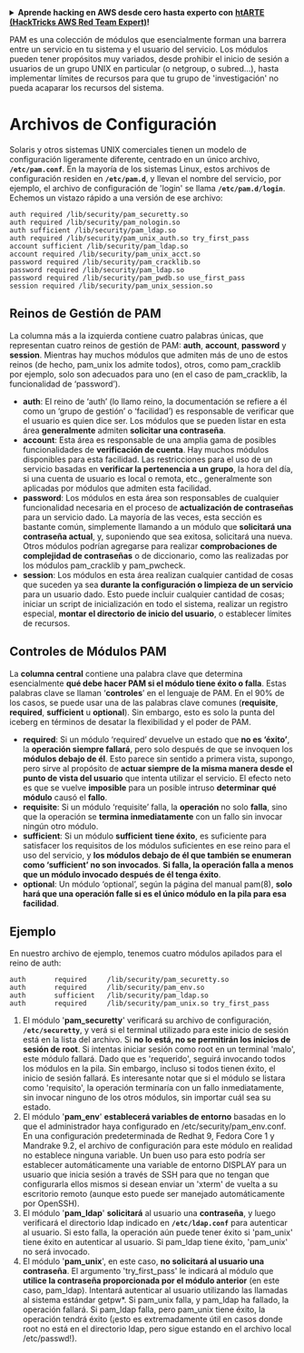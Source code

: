 <details>

<summary><strong>Aprende hacking en AWS desde cero hasta experto con</strong> <a href="https://training.hacktricks.xyz/courses/arte"><strong>htARTE (HackTricks AWS Red Team Expert)</strong></a><strong>!</strong></summary>

Otras formas de apoyar a HackTricks:

* Si quieres ver tu **empresa anunciada en HackTricks** o **descargar HackTricks en PDF** Consulta los [**PLANES DE SUSCRIPCIÓN**](https://github.com/sponsors/carlospolop)!
* Obtén la [**merchandising oficial de PEASS & HackTricks**](https://peass.creator-spring.com)
* Descubre [**La Familia PEASS**](https://opensea.io/collection/the-peass-family), nuestra colección exclusiva de [**NFTs**](https://opensea.io/collection/the-peass-family)
* **Únete al** 💬 [**grupo de Discord**](https://discord.gg/hRep4RUj7f) o al [**grupo de telegram**](https://t.me/peass) o **síguenos** en **Twitter** 🐦 [**@hacktricks_live**](https://twitter.com/hacktricks_live)**.**
* **Comparte tus trucos de hacking enviando PRs a los** [**HackTricks**](https://github.com/carlospolop/hacktricks) y [**HackTricks Cloud**](https://github.com/carlospolop/hacktricks-cloud) repositorios de github.

</details>


PAM es una colección de módulos que esencialmente forman una barrera entre un servicio en tu sistema y el usuario del servicio. Los módulos pueden tener propósitos muy variados, desde prohibir el inicio de sesión a usuarios de un grupo UNIX en particular \(o netgroup, o subred...\), hasta implementar límites de recursos para que tu grupo de 'investigación' no pueda acaparar los recursos del sistema.

# Archivos de Configuración

Solaris y otros sistemas UNIX comerciales tienen un modelo de configuración ligeramente diferente, centrado en un único archivo, **`/etc/pam.conf`**. En la mayoría de los sistemas Linux, estos archivos de configuración residen en **`/etc/pam.d`**, y llevan el nombre del servicio, por ejemplo, el archivo de configuración de 'login' se llama **`/etc/pam.d/login`**. Echemos un vistazo rápido a una versión de ese archivo:
```text
auth required /lib/security/pam_securetty.so
auth required /lib/security/pam_nologin.so
auth sufficient /lib/security/pam_ldap.so
auth required /lib/security/pam_unix_auth.so try_first_pass
account sufficient /lib/security/pam_ldap.so
account required /lib/security/pam_unix_acct.so
password required /lib/security/pam_cracklib.so
password required /lib/security/pam_ldap.so
password required /lib/security/pam_pwdb.so use_first_pass
session required /lib/security/pam_unix_session.so
```
## **Reinos de Gestión de PAM**

La columna más a la izquierda contiene cuatro palabras únicas, que representan cuatro reinos de gestión de PAM: **auth**, **account**, **password** y **session**. Mientras hay muchos módulos que admiten más de uno de estos reinos \(de hecho, pam\_unix los admite todos\), otros, como pam\_cracklib por ejemplo, solo son adecuados para uno \(en el caso de pam\_cracklib, la funcionalidad de ‘password’\).

* **auth**: El reino de ‘auth’ \(lo llamo reino, la documentación se refiere a él como un ‘grupo de gestión’ o ‘facilidad’\) es responsable de verificar que el usuario es quien dice ser. Los módulos que se pueden listar en esta área **generalmente** admiten **solicitar una contraseña**.
* **account**: Esta área es responsable de una amplia gama de posibles funcionalidades de **verificación de cuenta**. Hay muchos módulos disponibles para esta facilidad. Las restricciones para el uso de un servicio basadas en **verificar la pertenencia a un grupo**, la hora del día, si una cuenta de usuario es local o remota, etc., generalmente son aplicadas por módulos que admiten esta facilidad.
* **password**: Los módulos en esta área son responsables de cualquier funcionalidad necesaria en el proceso de **actualización de contraseñas** para un servicio dado. La mayoría de las veces, esta sección es bastante común, simplemente llamando a un módulo que **solicitará una contraseña actual**, y, suponiendo que sea exitosa, solicitará una nueva. Otros módulos podrían agregarse para realizar **comprobaciones de complejidad de contraseñas** o de diccionario, como las realizadas por los módulos pam\_cracklib y pam\_pwcheck.
* **session**: Los módulos en esta área realizan cualquier cantidad de cosas que suceden ya sea **durante la configuración o limpieza de un servicio** para un usuario dado. Esto puede incluir cualquier cantidad de cosas; iniciar un script de inicialización en todo el sistema, realizar un registro especial, **montar el directorio de inicio del usuario**, o establecer límites de recursos.

## **Controles de Módulos PAM**

La **columna central** contiene una palabra clave que determina esencialmente **qué debe hacer PAM si el módulo tiene éxito o falla**. Estas palabras clave se llaman ‘**controles**’ en el lenguaje de PAM. En el 90% de los casos, se puede usar una de las palabras clave comunes \(**requisite**, **required**, **sufficient** u **optional**\). Sin embargo, esto es solo la punta del iceberg en términos de desatar la flexibilidad y el poder de PAM.

* **required**: Si un módulo ‘required’ devuelve un estado que **no es ‘éxito’**, la **operación siempre fallará**, pero solo después de que se invoquen los **módulos debajo de él**. Esto parece sin sentido a primera vista, supongo, pero sirve al propósito de **actuar siempre de la misma manera desde el punto de vista del usuario** que intenta utilizar el servicio. El efecto neto es que se vuelve **imposible** para un posible intruso **determinar** **qué** **módulo** causó el **fallo**.
* **requisite**: Si un módulo ‘requisite’ falla, la **operación** no solo **falla**, sino que la operación se **termina inmediatamente** con un fallo sin invocar ningún otro módulo.
* **sufficient**: Si un módulo **sufficient** **tiene éxito**, es suficiente para satisfacer los requisitos de los módulos suficientes en ese reino para el uso del servicio, y **los módulos debajo de él que también se enumeran como ‘sufficient’ no son invocados**. **Si falla, la operación falla a menos que un módulo invocado después de él tenga éxito**.
* **optional**: Un módulo ‘optional’, según la página del manual pam\(8\), **solo hará que una operación falle si es el único módulo en la pila para esa facilidad**.

## Ejemplo

En nuestro archivo de ejemplo, tenemos cuatro módulos apilados para el reino de auth:
```text
auth       required     /lib/security/pam_securetty.so
auth       required     /lib/security/pam_env.so
auth       sufficient   /lib/security/pam_ldap.so
auth       required     /lib/security/pam_unix.so try_first_pass
```
1. El módulo '**pam\_securetty**' verificará su archivo de configuración, **`/etc/securetty`**, y verá si el terminal utilizado para este inicio de sesión está en la lista del archivo. Si **no lo está, no se permitirán los inicios de sesión de root**. Si intentas iniciar sesión como root en un terminal 'malo', este módulo fallará. Dado que es 'requerido', seguirá invocando todos los módulos en la pila. Sin embargo, incluso si todos tienen éxito, el inicio de sesión fallará. Es interesante notar que si el módulo se listara como 'requisito', la operación terminaría con un fallo inmediatamente, sin invocar ninguno de los otros módulos, sin importar cuál sea su estado.
2. El módulo '**pam\_env**' **establecerá variables de entorno** basadas en lo que el administrador haya configurado en /etc/security/pam\_env.conf. En una configuración predeterminada de Redhat 9, Fedora Core 1 y Mandrake 9.2, el archivo de configuración para este módulo en realidad no establece ninguna variable. Un buen uso para esto podría ser establecer automáticamente una variable de entorno DISPLAY para un usuario que inicia sesión a través de SSH para que no tengan que configurarla ellos mismos si desean enviar un 'xterm' de vuelta a su escritorio remoto \(aunque esto puede ser manejado automáticamente por OpenSSH\).
3. El módulo '**pam\_ldap**' **solicitará** al usuario una **contraseña**, y luego verificará el directorio ldap indicado en **`/etc/ldap.conf`** para autenticar al usuario. Si esto falla, la operación aún puede tener éxito si 'pam\_unix' tiene éxito en autenticar al usuario. Si pam\_ldap tiene éxito, 'pam\_unix' no será invocado.
4. El módulo '**pam\_unix**', en este caso, **no solicitará al usuario una contraseña**. El argumento 'try\_first\_pass' le indicará al módulo que **utilice la contraseña proporcionada por el módulo anterior** \(en este caso, pam\_ldap\). Intentará autenticar al usuario utilizando las llamadas al sistema estándar getpw\*. Si pam\_unix falla, y pam\_ldap ha fallado, la operación fallará. Si pam\_ldap falla, pero pam\_unix tiene éxito, la operación tendrá éxito \(¡esto es extremadamente útil en casos donde root no está en el directorio ldap, pero sigue estando en el archivo local /etc/passwd!\).
